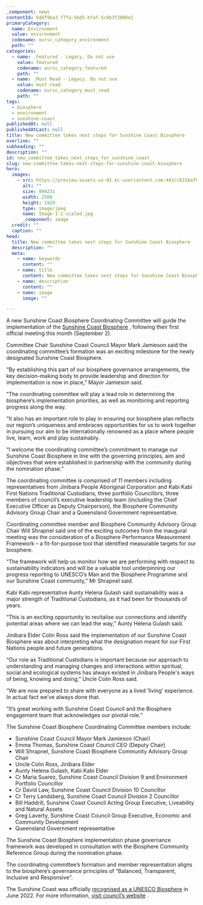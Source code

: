 ```yaml
---
_component: news
contentId: 6ddf9ba3-f7fa-56d5-bfaf-5c6b3f2806e2
primaryCategory:
  name: Environment
  value: environment
  codename: oursc_category_environment
  path: ""
categories:
  - name: _Featured - Legacy. Do not use
    value: featured
    codename: oursc_category_featured
    path: ""
  - name: _Must Read - Legacy. Do not use
    value: must-read
    codename: oursc_category_must_read
    path: ""
tags:
  - biosphere
  - environment
  - sunshine-coast
publishedAt: null
publishedAtLast: null
title: New committee takes next steps for Sunshine Coast Biosphere
overline: ""
subheading: ""
description: ""
id: new_committee_takes_next_steps_for_sunshine_coast_
slug: new-committee-takes-next-steps-for-sunshine-coast-biosphere
hero:
  images:
    - src: https://preview-assets-us-01.kc-usercontent.com:443/c631baf8-1b46-001f-580c-d0001b68b4a8/fee281ee-a204-42aa-97f0-ea9710a67fe8/Image-1-1-scaled.jpg
      alt: ""
      size: 994231
      width: 2560
      height: 1920
      type: image/jpeg
      name: Image-1-1-scaled.jpg
      _component: image
  credit: ""
  caption: ""
head:
  title: New committee takes next steps for Sunshine Coast Biosphere
  description: ""
  meta:
    - name: keywords
      content: ""
    - name: title
      content: New committee takes next steps for Sunshine Coast Biosphere
    - name: description
      content: ""
    - name: image
      image: ""

---
```

A new Sunshine Coast Biosphere Coordinating Committee will guide the implementation of the [Sunshine Coast Biosphere](https://www.sunshinecoast.qld.gov.au/Council/Planning-and-Projects/Major-Regional-Projects/Sunshine-Coast-Biosphere)
, following their first official meeting this month (September 2).

Committee Chair Sunshine Coast Council Mayor Mark Jamieson said the coordinating committee’s formation was an exciting milestone for the newly designated Sunshine Coast Biosphere.

“By establishing this part of our biosphere governance arrangements, the key decision-making body to provide leadership and direction for implementation is now in place,” Mayor Jamieson said.

“The coordinating committee will play a lead role in determining the biosphere’s implementation priorities, as well as monitoring and reporting progress along the way.

“It also has an important role to play in ensuring our biosphere plan reflects our region’s uniqueness and embraces opportunities for us to work together in pursuing our aim to be internationally renowned as a place where people live, learn, work and play sustainably.

“I welcome the coordinating committee’s commitment to manage our Sunshine Coast Biosphere in line with the governing principles, aim and objectives that were established in partnership with the community during the nomination phase.”

The coordinating committee is comprised of 11 members including representatives from Jinibara People Aboriginal Corporation and Kabi Kabi First Nations Traditional Custodians, three portfolio Councillors, three members of council’s executive leadership team (including the Chief Executive Officer as Deputy Chairperson), the Biosphere Community Advisory Group Chair and a Queensland Government representative.

Coordinating committee member and Biosphere Community Advisory Group Chair Will Shrapnel said one of the exciting outcomes from the inaugural meeting was the consideration of a Biosphere Performance Measurement Framework – a fit-for-purpose tool that identified measurable targets for our biosphere.

“The framework will help us monitor how we are performing with respect to sustainability indicators and will be a valuable tool underpinning our progress reporting to UNESCO’s Man and the Biosphere Programme and our Sunshine Coast community,” Mr Shrapnel said.

Kabi Kabi representative Aunty Helena Gulash said sustainability was a major strength of Traditional Custodians, as it had been for thousands of years.

“This is an exciting opportunity to revitalise our connections and identify potential areas where we can lead the way,” Aunty Helena Gulash said.

Jinibara Elder Colin Ross said the implementation of our Sunshine Coast Biosphere was about interpreting what the designation meant for our First Nations people and future generations.

“Our role as Traditional Custodians is important because our approach to understanding and managing changes and interactions within spiritual, social and ecological systems has always existed in Jinibara People's ways of being, knowing and doing,” Uncle Colin Ross said.

“We are now prepared to share with everyone as a lived ’living’ experience. In actual fact we’ve always done that.

“It’s great working with Sunshine Coast Council and the Biosphere engagement team that acknowledges our pivotal role.”

The Sunshine Coast Biosphere Coordinating Committee members include:

*   Sunshine Coast Council Mayor Mark Jamieson (Chair)
*   Emma Thomas, Sunshine Coast Council CEO (Deputy Chair)
*   Will Shrapnel, Sunshine Coast Biosphere Community Advisory Group Chair
*   Uncle Colin Ross, Jinibara Elder
*   Aunty Helena Gulash, Kabi Kabi Elder
*   Cr Maria Suarez, Sunshine Coast Council Division 9 and Environment Portfolio Councillor
*   Cr David Law, Sunshine Coast Council Division 10 Councillor
*   Cr Terry Landsberg, Sunshine Coast Council Division 2 Councillor
*   Bill Haddrill, Sunshine Coast Council Acting Group Executive, Liveability and Natural Assets
*   Greg Laverty, Sunshine Coast Council Group Executive, Economic and Community Development
*   Queensland Government representative

The Sunshine Coast Biosphere implementation phase governance framework was developed in consultation with the Biosphere Community Reference Group during the nomination phase.

The coordinating committee’s formation and member representation aligns to the biosphere’s governance principles of “Balanced, Transparent, Inclusive and Responsive”.

The Sunshine Coast was officially [recognised as a UNESCO Biosphere](https://oursc.com.au/featured/sunshine-coast-officially-becomes-a-unesco-biosphere)
&#x20;in June 2022. For more information, [visit council’s website](https://www.sunshinecoast.qld.gov.au/Council/Planning-and-Projects/Major-Regional-Projects/Sunshine-Coast-Biosphere)
.
